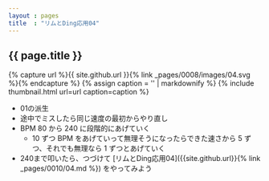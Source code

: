 ```yaml
---
layout : pages
title  : "リムとDing応用04"
---
```


## {{ page.title }}

{% capture url %}{{ site.github.url }}{% link _pages/0008/images/04.svg %}{% endcapture %}
{% assign caption = '' | markdownify %}
{% include thumbnail.html url=url caption=caption %}

* 01の派生
* 途中でミスしたら同じ速度の最初からやり直し
* BPM 80 から 240 に段階的にあげていく
  * 10 ずつ BPM をあげていって無理そうになったらできた速さから 5 ずつ、それでも無理なら 1 ずつとあげていく
* 240まで叩いたら、つづけて [リムとDing応用04]({{site.github.url}}{% link _pages/0010/04.md %}) をやってみよう